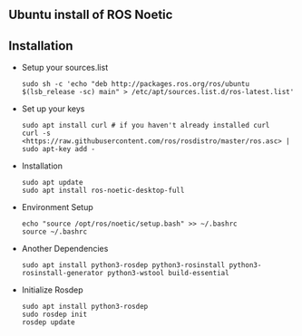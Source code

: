 ## Ubuntu install of ROS Noetic

## Installation

* Setup your sources.list

   ```console
   sudo sh -c 'echo "deb http://packages.ros.org/ros/ubuntu $(lsb_release -sc) main" > /etc/apt/sources.list.d/ros-latest.list'
   ```

* Set up your keys

    ```console
    sudo apt install curl # if you haven't already installed curl
    curl -s <https://raw.githubusercontent.com/ros/rosdistro/master/ros.asc> | sudo apt-key add -
    ```

* Installation

    ```console
    sudo apt update
    sudo apt install ros-noetic-desktop-full
    ```

* Environment Setup

    ```console
    echo "source /opt/ros/noetic/setup.bash" >> ~/.bashrc
    source ~/.bashrc
    ```

* Another Dependencies

    ```console
    sudo apt install python3-rosdep python3-rosinstall python3-rosinstall-generator python3-wstool build-essential
    ```

* Initialize Rosdep

    ```console
    sudo apt install python3-rosdep
    sudo rosdep init
    rosdep update
    ```

